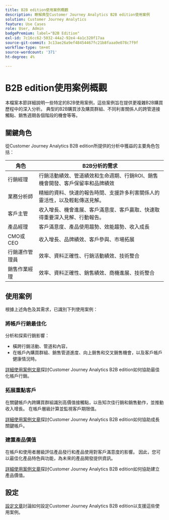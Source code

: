```yaml
---
title: B2B edition使用案例概觀
description: 瞭解典型Customer Journey Analytics B2B edition使用案例
solution: Customer Journey Analytics
feature: Use Cases
role: User, Admin
badgePremium: label="B2B Edition"
exl-id: 7c16cc62-5032-44a2-92e4-4a1c320f17aa
source-git-commit: 3c13ae26a9ef48454467fc21b8faaa9e078c7f9f
workflow-type: tm+mt
source-wordcount: '371'
ht-degree: 4%

---
```


# B2B edition使用案例概觀

本檔案本節詳細說明一些特定的B2B使用案例，這些案例旨在提供更複雜B2B購買歷程中的深入分析。 典型的B2B購買涉及購買群組、不同利害關係人的跨管道接觸點、銷售週期各個階段的機會等等。


## 關鍵角色

從Customer Journey Analytics B2B edition所提供的分析中獲益的主要角色包括：

| 角色 | B2B分析的需求 |
|---|---|
| 行銷經理 | 行銷活動績效、管道績效和生命週期、行銷ROI、銷售機會開發、客戶保留率和品牌績效 |
| 業務分析師 | 精細的資料、快速的報告時間、支援許多利害關係人的靈活性，以及輕鬆傳送見解。 |
| 客戶主管 | 收入增長、機會進展、客戶滿意度、客戶贏取、快速取得重要深入見解、行動報告。 |
| 產品經理 | 客戶滿意度、產品使用趨勢、效能趨勢、收入成長 |
| CMO或CEO | 收入增長、品牌績效、客戶參與、市場拓展 |
| 行銷運作管理員 | 效率、資料正確性、行銷活動績效、技術整合 |
| 銷售作業經理 | 效率、資料正確性、銷售績效、商機進展、技術整合 |


## 使用案例

根據上述角色及其需求，已識別下列使用案例：

### 將帳戶行銷最佳化

分析和探索行銷影響：

- 橫跨行銷活動、管道和內容，
- 在帳戶內購買群組、銷售管道進度、向上銷售和交叉銷售機會，以及客戶帳戶健康情況時。

[詳細使用案例文章](optimize-account-marketing.md)探討Customer Journey Analytics B2B edition如何協助最佳化帳戶行銷。

### 拓展重點客戶

在關鍵帳戶內跨購買群組識別高價值接觸點，以告知次佳行銷和銷售動作，並推動收入增長。 在帳戶層級計算並監視客戶期限值。

[詳細使用案例文章](grow-key-accounts.md)探討Customer Journey Analytics B2B edition如何協助成長關鍵帳戶。

### 建置產品價值

在帳戶和使用者層級評估產品發行和產品使用對客戶滿意度的影響。 因此，您可以最佳化產品特色與功能，為未來的產品開發提供資訊。

[詳細使用案例文章](build-product-value.md)探討Customer Journey Analytics B2B edition如何協助建立產品價值。


## 設定

[設定文章](setup.md)討論如何設定Customer Journey Analytics B2B edition以支援這些使用案例。
